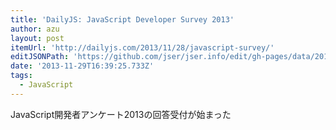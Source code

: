 ```yaml
---
title: 'DailyJS: JavaScript Developer Survey 2013'
author: azu
layout: post
itemUrl: 'http://dailyjs.com/2013/11/28/javascript-survey/'
editJSONPath: 'https://github.com/jser/jser.info/edit/gh-pages/data/2013/11/index.json'
date: '2013-11-29T16:39:25.733Z'
tags:
  - JavaScript
---
```

JavaScript開発者アンケート2013の回答受付が始まった
